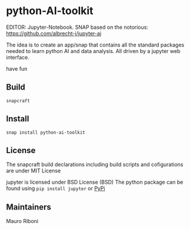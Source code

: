 # python-AI-toolkit

EDITOR: Jupyter-Notebook. 
SNAP based on the notorious: https://github.com/albrecht-j/jupyter-aj

The idea is to create an app/snap that contains all the standard packages needed to learn python
AI and data analysis. All driven by a jupyter web interface. 

have fun

## Build
```snapcraft```

## Install
```snap install python-ai-toolkit```

## License
The snapcraft build declarations including build scripts and cofigurations are under MIT License

jupyter is licensed under BSD License (BSD)
The python package can be found using ```pip install jupyter``` or
[PyPi](https://pypi.org/project/jupyter/)

## Maintainers

Mauro Riboni
